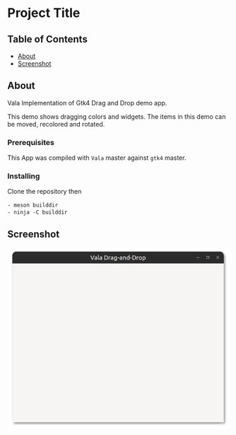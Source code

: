 # Project Title

## Table of Contents

- [About](#about)
- [Screenshot](#screenshot)

## About <a name = "about"></a>

Vala Implementation of Gtk4 Drag and Drop demo app.

This demo shows dragging colors and widgets.
The items in this demo can be moved, recolored and rotated.

### Prerequisites

This App was compiled with `Vala` master against `gtk4` master.


### Installing

Clone the repository then

```
- meson builddir
- ninja -C builddir
```

## Screenshot <a name = "screenshot"></a>

![Screenshot](https://github.com/aeldemery/gtk4_dragndrop/blob/master/Screenshot%201.png)